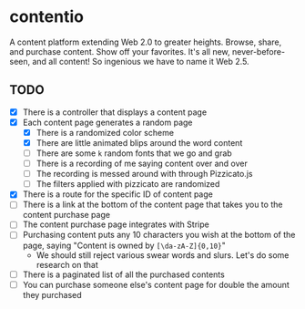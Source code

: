 # contentio

A content platform extending Web 2.0 to greater heights. Browse, share, and purchase content. Show off your favorites. It's all new, never-before-seen, and all content! So ingenious we have to name it Web 2.5.

## TODO

- [x] There is a controller that displays a content page
- [x] Each content page generates a random page
	- [x] There is a randomized color scheme
	- [x] There are little animated blips around the word content
	- [ ] There are some `k` random fonts that we go and grab
	- [ ] There is a recording of me saying content over and over
	- [ ] The recording is messed around with through Pizzicato.js
	- [ ] The filters applied with pizzicato are randomized
- [x] There is a route for the specific ID of content page
- [ ] There is a link at the bottom of the content page that takes you to the content purchase page
- [ ] The content purchase page integrates with Stripe
- [ ] Purchasing content puts any 10 characters you wish at the bottom of the page, saying "Content is owned by `[\da-zA-Z]{0,10}`"
	* We should still reject various swear words and slurs. Let's do some research on that
- [ ] There is a paginated list of all the purchased contents
- [ ] You can purchase someone else's content page for double the amount they purchased
